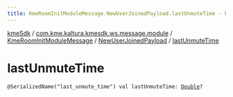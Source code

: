 ```yaml
---
title: KmeRoomInitModuleMessage.NewUserJoinedPayload.lastUnmuteTime - kmeSdk
---
```


[kmeSdk](../../../index.html) / [com.kme.kaltura.kmesdk.ws.message.module](../../index.html) / [KmeRoomInitModuleMessage](../index.html) / [NewUserJoinedPayload](index.html) / [lastUnmuteTime](./last-unmute-time.html)

# lastUnmuteTime

`@SerializedName("last_unmute_time") val lastUnmuteTime: `[`Double`](https://kotlinlang.org/api/latest/jvm/stdlib/kotlin/-double/index.html)`?`